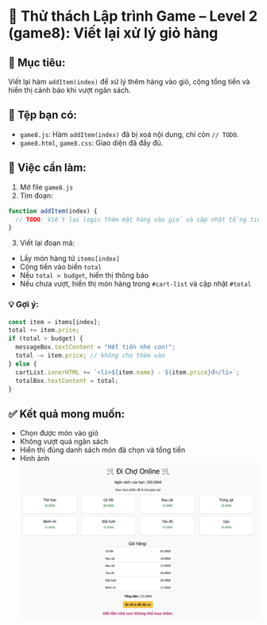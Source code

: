 
# 🛒 Thử thách Lập trình Game – Level 2 (game8): Viết lại xử lý giỏ hàng

## 🧠 Mục tiêu:
Viết lại hàm `addItem(index)` để xử lý thêm hàng vào giỏ, cộng tổng tiền và hiển thị cảnh báo khi vượt ngân sách.

## 📂 Tệp bạn có:
- `game8.js`: Hàm `addItem(index)` đã bị xoá nội dung, chỉ còn `// TODO`.
- `game8.html`, `game8.css`: Giao diện đã đầy đủ.

## 🔧 Việc cần làm:
1. Mở file `game8.js`
2. Tìm đoạn:
```js
function addItem(index) {
  // TODO: Viết lại logic thêm mặt hàng vào giỏ và cập nhật tổng tiền
}
```
3. Viết lại đoạn mã:
- Lấy món hàng từ `items[index]`
- Cộng tiền vào biến `total`
- Nếu `total > budget`, hiển thị thông báo
- Nếu chưa vượt, hiển thị món hàng trong `#cart-list` và cập nhật `#total`

### 💡 Gợi ý:
```js
const item = items[index];
total += item.price;
if (total > budget) {
  messageBox.textContent = "Hết tiền nhé con!";
  total -= item.price; // không cho thêm vào
} else {
  cartList.innerHTML += `<li>${item.name} - ${item.price}đ</li>`;
  totalBox.textContent = total;
}
```

## ✅ Kết quả mong muốn:
- Chọn được món vào giỏ
- Không vượt quá ngân sách
- Hiển thị đúng danh sách món đã chọn và tổng tiền
- Hình ảnh ![alt text](image.png)